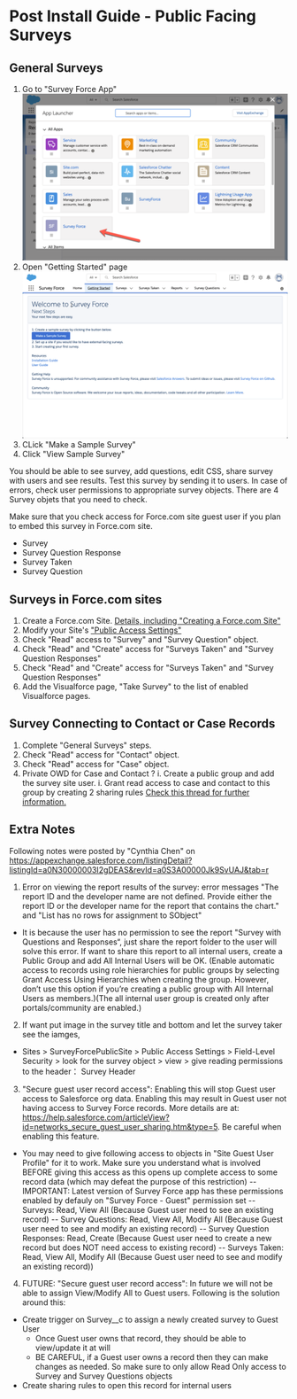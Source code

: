 # Post Install Guide - Public Facing Surveys

## General Surveys

1. Go to "Survey Force App"
![Survey Force App](assets/images/SF_App.png)
1. Open "Getting Started" page
![Getting Started Page](assets/images/SF_Page_GettingStarted.png)
1. CLick "Make a Sample Survey"
1. Click "View Sample Survey"

You should be able to see survey, add questions, edit CSS, share survey with users and see results. Test this survey by sending it to users. In case of errors, check user permissions to appropriate survey objects. There are 4 Survey objets that you need to check.

Make sure that you check access for Force.com site guest user if you plan to embed this survey in Force.com site.

- Survey
- Survey Question Response
- Survey Taken
- Survey Question

## Surveys in Force.com sites

1. Create a Force.com Site. [Details, including "Creating a Force.com Site"](http://wiki.developerforce.com/page/An_Introduction_to_Force.com_Sites)
1. Modify your Site's ["Public Access Settings"](https://login.salesforce.com/help/doc/en/sites_public_access_settings.htm)
1. Check "Read" access to "Survey" and "Survey Question" object.
1. Check "Read" and "Create" access for "Surveys Taken" and "Survey Question Responses"
1. Check "Read" and "Create" access for "Surveys Taken" and "Survey Question Responses"
1. Add the Visualforce page, "Take Survey" to the list of enabled Visualforce pages.

## Survey Connecting to Contact or Case Records

1. Complete "General Surveys" steps.
1. Check "Read" access for "Contact" object.
1. Check "Read" access for "Case" object.
1. Private OWD for Case and Contact ?
     i. Create a public group and add the survey site user. 
     i. Grant read access to case and contact to this group by creating 2 sharing rules
 [Check this thread for further information.](http://boards.developerforce.com/t5/Force-com-Labs-Development-and/Survey-Force-Question/m-p/407457#M1197)


 ## Extra Notes
 Following notes were posted by "Cynthia Chen" on https://appexchange.salesforce.com/listingDetail?listingId=a0N30000003I2gDEAS&revId=a0S3A00000Jk9SvUAJ&tab=r

 1. Error on viewing the report results of the survey: error messages "The report ID and the developer name are not defined. Provide either the report ID or the developer name for the report that contains the chart." and "List has no rows for assignment to SObject"
- It is because the user has no permission to see the report "Survey with Questions and Responses“, just share the report folder to the user will solve this error. If want to share this report to all internal users, create a Public Group and add All Internal Users will be OK. (Enable automatic access to records using role hierarchies for public groups by selecting Grant Access Using Hierarchies when creating the group. However, don’t use this option if you’re creating a public group with All Internal Users as members.)(The all internal user group is created only after portals/community are enabled.)

2. If want put image in the survey title and bottom and let the survey taker see the iamges,
- Sites > SurveyForcePublicSite > Public Access Settings > Field-Level Security > look for the survey object > view > give reading permissions to the header： Survey Header

3. "Secure guest user record access": Enabling this will stop Guest user access to Salesforce org data. Enabling this may result in Guest user not having access to Survey Force records. More details are at: https://help.salesforce.com/articleView?id=networks_secure_guest_user_sharing.htm&type=5. Be careful when enabling this feature.
- You may need to give following access to objects in "Site Guest User Profile" for it to work. Make sure you understand what is involved BEFORE giving this access as this opens up complete access to some record data (which may defeat the purpose of this restriction)
-- IMPORTANT: Latest version of Survey Force app has these permissions enabled by defauly on "Survey Force - Guest" permission set
-- Surveys: Read, View All (Because Guest user need to see an existing record)
-- Survey Questions: Read, View All, Modify All (Because Guest user need to see and modify an existing record)
-- Survey Question Responses: Read, Create  (Because Guest user need to create a new record but does NOT need access to existing record)
-- Surveys Taken: Read, View All, Modify All (Because Guest user need to see and modify an existing record))

4. FUTURE: "Secure guest user record access": In future we will not be able to assign View/Modify All to Guest users. Following is the solution around this:
* Create trigger on Survey__c to assign a newly created survey to Guest User
  - Once Guest user owns that record, they should be able to view/update it at will
  - BE CAREFUL, if a Guest user owns a record then they can make changes as needed. So make sure to only allow Read Only access to Survey and Survey Questions objects
* Create sharing rules to open this record for internal users
